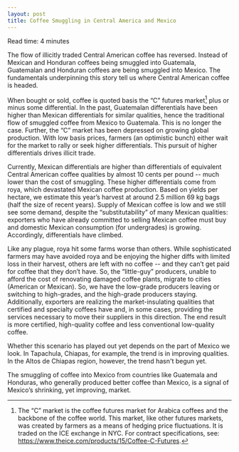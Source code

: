 ```yaml
---
layout: post
title: Coffee Smuggling in Central America and Mexico
---
```


Read time: 4 minutes

The flow of illicitly traded Central American coffee has reversed. Instead of Mexican and Honduran coffees being smuggled into Guatemala, Guatemalan and Honduran coffees are being smuggled into Mexico. The fundamentals underpinning this story tell us where Central American coffee is headed.

When bought or sold, coffee is quoted basis the “C” futures market[^fn-1] plus or minus some differential. In the past, Guatemalan differentials have been higher than Mexican differentials for similar qualities, hence the traditional flow of smuggled coffee from Mexico to Guatemala. This is no longer the case. Further, the “C” market has been depressed on growing global production. With low basis prices, farmers (an optimistic bunch) either wait for the market to rally or seek higher differentials. This pursuit of higher differentials drives illicit trade. 

[^fn-1]:  The “C” market is the coffee futures market for Arabica coffees and the backbone of the coffee world. This market, like other futures markets, was created by farmers as a means of hedging price fluctuations. It is traded on the ICE exchange in NYC. For contract specifications, see: https://www.theice.com/products/15/Coffee-C-Futures. 

Currently, Mexican differentials are higher than differentials of equivalent Central American coffee qualities by almost 10 cents per pound -- much lower than the cost of smuggling. These higher differentials come from roya, which devastated Mexican coffee production. Based on yields per hectare, we estimate this year’s harvest at around 2.5 million 69 kg bags (half the size of recent years). Supply of Mexican coffee is low and we still see some demand, despite the “substitutability” of many Mexican qualities: exporters who have already committed to selling Mexican coffee must buy and domestic Mexican consumption (for undergrades) is growing. Accordingly, differentials have climbed. 

Like any plague, roya hit some farms worse than others. While sophisticated farmers may have avoided roya and be enjoying the higher diffs with limited loss in their harvest, others are left with no coffee -- and they can’t get paid for coffee that they don’t have. So, the “little-guy” producers, unable to afford the cost of renovating damaged coffee plants, migrate to cities (American or Mexican). So, we have the low-grade producers leaving or switching to high-grades, and the high-grade producers staying. Additionally, exporters are realizing the market-insulating qualities that certified and specialty coffees have and, in some cases, providing the services necessary to move their suppliers in this direction. The end result is more certified, high-quality coffee and less conventional low-quality coffee. 

Whether this scenario has played out yet depends on the part of Mexico we look. In Tapachula, Chiapas, for example, the trend is in improving qualities. In the Altos de Chiapas region, however, the trend hasn't begun yet.

The smuggling of coffee into Mexico from countries like Guatemala and Honduras, who generally produced better coffee than Mexico, is a signal of Mexico’s shrinking, yet improving, market.

